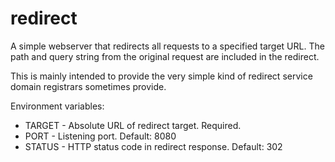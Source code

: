 # redirect

A simple webserver that redirects all requests to a specified target URL.
The path and query string from the original request are included in the redirect.

This is mainly intended to provide the very simple kind of redirect service domain registrars sometimes provide.

Environment variables:

- TARGET - Absolute URL of redirect target. Required.
- PORT - Listening port. Default: 8080
- STATUS - HTTP status code in redirect response. Default: 302
